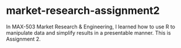 # market-research-assignment2
In MAX-503 Market Research &amp; Engineering, I learned how to use R to manipulate data and simplify results in a presentable manner. This is Assignment 2.
